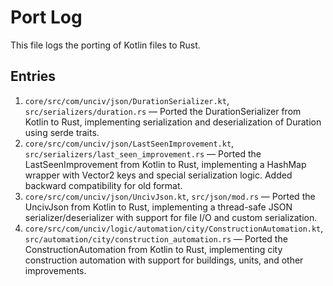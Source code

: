 # Port Log

This file logs the porting of Kotlin files to Rust.

## Entries

1. `core/src/com/unciv/json/DurationSerializer.kt`, `src/serializers/duration.rs` — Ported the DurationSerializer from Kotlin to Rust, implementing serialization and deserialization of Duration using serde traits.
2. `core/src/com/unciv/json/LastSeenImprovement.kt`, `src/serializers/last_seen_improvement.rs` — Ported the LastSeenImprovement from Kotlin to Rust, implementing a HashMap wrapper with Vector2 keys and special serialization logic. Added backward compatibility for old format.
3. `core/src/com/unciv/json/UncivJson.kt`, `src/json/mod.rs` — Ported the UncivJson from Kotlin to Rust, implementing a thread-safe JSON serializer/deserializer with support for file I/O and custom serialization.
4. `core/src/com/unciv/logic/automation/city/ConstructionAutomation.kt`, `src/automation/city/construction_automation.rs` — Ported the ConstructionAutomation from Kotlin to Rust, implementing city construction automation with support for buildings, units, and other improvements.